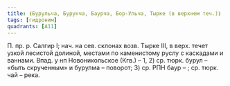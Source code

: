```yaml
---
title: ⦗Бурульча, Бурунча, Баурча, Бор-Ульча, Тырке (в верхнем теч.)⦘
tags: [гидроним]
quadrants: [А11]
---
```


П. пр. р. Салгир I; нач. на сев. склонах возв. Тырке III, в верх. течет узкой
лесистой долиной, местами по каменистому руслу с каскадами и ваннами. Впад. у нп
Новоникольское (Кгв.) – 1, 2) ср. тюрк. бурул – «быть скрученным» и бурулма –
поворот; 3) ср. РПН баур – ; ср. тюрк. чай – река.
